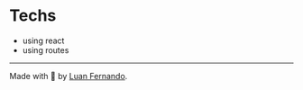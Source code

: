 # Techs
- using react
- using routes

---
Made with 💜 by [Luan Fernando](https://www.linkedin.com/in/luan-fernando/).

